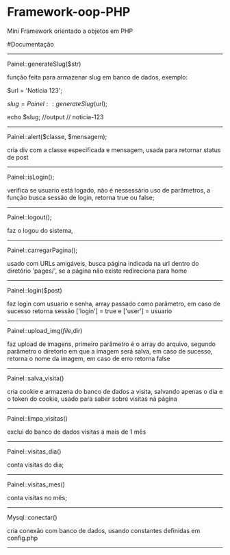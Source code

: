 # Framework-oop-PHP
Mini Framework orientado a objetos em PHP

#Documentação

**************

Painel::generateSlug($str) 

função feita para armazenar slug em banco de dados, 
exemplo:

$url = 'Notícia 123';

$slug = Painel::generateSlug($url);

echo $slug;
//output 
// noticia-123

***************

Painel::alert($classe, $mensagem);

cria div com a classe especificada e mensagem,
usada para retornar status de post

****************

Painel::isLogin();

verifica se usuario está logado,
não é nessessário uso de parâmetros, 
a função busca sessão de login, retorna true ou false;

******************

Painel::logout();

faz o logou do sistema, 

**************

Painel::carregarPagina();

usado com URLs amigáveis, busca página indicada na url dentro do diretório 'pages/',
se a página não existe redireciona para home

**************

Painel::login($post)

faz login com usuario e senha, array passado como parâmetro,
em caso de sucesso retorna sessão ['login'] = true e ['user'] = usuario

**************

Painel::upload_img($file,$dir)

faz upload de imagens, primeiro parâmetro é o array do arquivo, segundo parâmetro
o diretorio em que a imagem será salva, em caso de sucesso, retorna o nome da imagem,
em caso de erro retorna false

**************

Painel::salva_visita()

cria cookie e armazena do banco de dados a visita, salvando apenas o dia e o token do cookie, 
usado para saber sobre visitas ná página

**************
Painel::limpa_visitas()

exclui do banco de dados visitas á mais de 1 mês

**************

Painel::visitas_dia()

conta visitas do dia;

**************

Painel::visitas_mes()

conta visítas no mês;

**************

Mysql::conectar()

cria conexão com banco de dados, usando constantes definidas em config.php

**************
